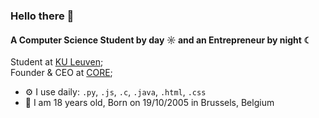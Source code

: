 ### Hello there 👋

#### A Computer Science Student by day ☼ and an Entrepreneur by night ☾

Student at [KU Leuven](https://www.kuleuven.be/kuleuven/);<br>
Founder & CEO at [CORE](https://braunf.net/);<br>

- ⚙️ I use daily: `.py`, `.js`, `.c`, `.java`, `.html`, `.css`
- 🔞 I am 18 years old, Born on 19/10/2005 in Brussels, Belgium

